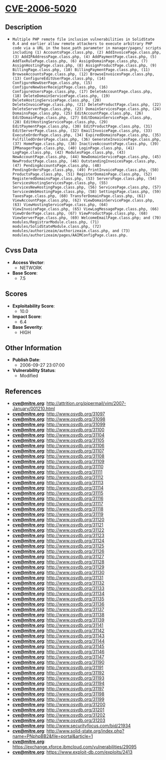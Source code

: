 
# [CVE-2006-5020](http://attrition.org/pipermail/vim/2007-January/001210.html)

## Description

- `Multiple PHP remote file inclusion vulnerabilities in SolidState 0.4 and earlier allow remote attackers to execute arbitrary PHP code via a URL in the base_path parameter in manager/pages/ scripts including (1) AccountsPage.class.php, (2) AddInvoicePage.class.php, (3) AddIPAddressPage.class.php, (4) AddPaymentPage.class.php, (5) AddTaxRulePage.class.php, (6) AssignDomainPage.class.php, (7) AssignHostingPage.class.php, (8) AssignProductPage.class.php, (9) BillingPage.class.php, (10) BillingPaymentPage.class.php, (11) BrowseAccountsPage.class.php, (12) BrowseInvoicesPage.class.php, (13) ConfigureEditUserPage.class.php, (14) ConfigureNewUserPage.class.php, (15) ConfigureNewUserReceiptPage.class.php, (16) ConfigureUsersPage.class.php, (17) DeleteAccountPage.class.php, (18) DeleteDomainServicePage.class.php, (19) DeleteHostingServicePage.class.php, (20) DeleteInvoicePage.class.php, (21) DeleteProductPage.class.php, (22) DeleteServerPage.class.php, (23) DomainServicesPage.class.php, (24) DomainsPage.class.php, (25) EditAccountPage.class.php, (26) EditDomainPage.class.php, (27) EditDomainServicePage.class.php, (28) EditHostingServicePage.class.php, (29) EditPaymentPage.class.php, (30) EditProductPage.class.php, (31) EditServerPage.class.php, (32) EmailInvoicePage.class.php, (33) ExecuteOrderPage.class.php, (34) ExpiredDomainsPage.class.php, (35) FulfilledOrdersPage.class.php, (36) GenerateInvoicesPage.class.php, (37) HomePage.class.php, (38) InactiveAccountsPage.class.php, (39) IPManagerPage.class.php, (40) LoginPage.class.php, (41) LogPage.class.php, (42) ModulesPage.class.php, (43) NewAccountPage.class.php, (44) NewDomainServicePage.class.php, (45) NewProductPage.class.php, (46) OutstandingInvoicesPage.class.php, (47) PendingAccountsPage.class.php, (48) PendingOrdersPage.class.php, (49) PrintInvoicePage.class.php, (50) ProductsPage.class.php, (51) RegisterDomainPage.class.php, (52) RegisteredDomainsPage.class.php, (53) ServersPage.class.php, (54) ServicesHostingServicesPage.class.php, (55) ServicesNewHostingPage.class.php, (56) ServicesPage.class.php, (57) ServicesWebHostingPage.class.php, (58) SettingsPage.class.php, (59) TaxesPage.class.php, (60) TransferDomainPage.class.php, (61) ViewAccountPage.class.php, (62) ViewDomainServicePage.class.php, (63) ViewHostingServicePage.class.php, (64) ViewInvoicePage.class.php, (65) ViewLogMessagePage.class.php, (66) ViewOrderPage.class.php, (67) ViewProductPage.class.php, (68) ViewServerPage.class.php, (69) WelcomeEmailPage.class.php; and (70) modules/RegistrarModule.class.php, (71) modules/SolidStateModule.class.php, (72) modules/authorizeaim/authorizeaim.class.php, and (73) modules/authorizeaim/pages/AAIMConfigPage.class.php.`

## Cvss Data

- **Access Vector**:
  - NETWORK
- **Base Score**:
  - 7.5

## Scores

- **Exploitability Score**:
  - 10.0
- **Impact Score**:
  - 6.4
- **Base Severity**:
  - HIGH

## Other Information

- **Publish Date**:
  - 2006-09-27 23:07:00
- **Vulnerability Status**:
  - Modified

## References

- **cve@mitre.org**: http://attrition.org/pipermail/vim/2007-January/001210.html
- **cve@mitre.org**: http://www.osvdb.org/31097
- **cve@mitre.org**: http://www.osvdb.org/31098
- **cve@mitre.org**: http://www.osvdb.org/31099
- **cve@mitre.org**: http://www.osvdb.org/31100
- **cve@mitre.org**: http://www.osvdb.org/31104
- **cve@mitre.org**: http://www.osvdb.org/31105
- **cve@mitre.org**: http://www.osvdb.org/31106
- **cve@mitre.org**: http://www.osvdb.org/31107
- **cve@mitre.org**: http://www.osvdb.org/31108
- **cve@mitre.org**: http://www.osvdb.org/31109
- **cve@mitre.org**: http://www.osvdb.org/31110
- **cve@mitre.org**: http://www.osvdb.org/31111
- **cve@mitre.org**: http://www.osvdb.org/31112
- **cve@mitre.org**: http://www.osvdb.org/31113
- **cve@mitre.org**: http://www.osvdb.org/31114
- **cve@mitre.org**: http://www.osvdb.org/31115
- **cve@mitre.org**: http://www.osvdb.org/31116
- **cve@mitre.org**: http://www.osvdb.org/31117
- **cve@mitre.org**: http://www.osvdb.org/31118
- **cve@mitre.org**: http://www.osvdb.org/31119
- **cve@mitre.org**: http://www.osvdb.org/31120
- **cve@mitre.org**: http://www.osvdb.org/31121
- **cve@mitre.org**: http://www.osvdb.org/31122
- **cve@mitre.org**: http://www.osvdb.org/31123
- **cve@mitre.org**: http://www.osvdb.org/31124
- **cve@mitre.org**: http://www.osvdb.org/31125
- **cve@mitre.org**: http://www.osvdb.org/31126
- **cve@mitre.org**: http://www.osvdb.org/31127
- **cve@mitre.org**: http://www.osvdb.org/31128
- **cve@mitre.org**: http://www.osvdb.org/31129
- **cve@mitre.org**: http://www.osvdb.org/31130
- **cve@mitre.org**: http://www.osvdb.org/31131
- **cve@mitre.org**: http://www.osvdb.org/31132
- **cve@mitre.org**: http://www.osvdb.org/31133
- **cve@mitre.org**: http://www.osvdb.org/31134
- **cve@mitre.org**: http://www.osvdb.org/31135
- **cve@mitre.org**: http://www.osvdb.org/31136
- **cve@mitre.org**: http://www.osvdb.org/31137
- **cve@mitre.org**: http://www.osvdb.org/31138
- **cve@mitre.org**: http://www.osvdb.org/31139
- **cve@mitre.org**: http://www.osvdb.org/31141
- **cve@mitre.org**: http://www.osvdb.org/31142
- **cve@mitre.org**: http://www.osvdb.org/31143
- **cve@mitre.org**: http://www.osvdb.org/31144
- **cve@mitre.org**: http://www.osvdb.org/31145
- **cve@mitre.org**: http://www.osvdb.org/31146
- **cve@mitre.org**: http://www.osvdb.org/31147
- **cve@mitre.org**: http://www.osvdb.org/31190
- **cve@mitre.org**: http://www.osvdb.org/31191
- **cve@mitre.org**: http://www.osvdb.org/31192
- **cve@mitre.org**: http://www.osvdb.org/31193
- **cve@mitre.org**: http://www.osvdb.org/31194
- **cve@mitre.org**: http://www.osvdb.org/31197
- **cve@mitre.org**: http://www.osvdb.org/31198
- **cve@mitre.org**: http://www.osvdb.org/31199
- **cve@mitre.org**: http://www.osvdb.org/31200
- **cve@mitre.org**: http://www.osvdb.org/31201
- **cve@mitre.org**: http://www.osvdb.org/31202
- **cve@mitre.org**: http://www.osvdb.org/31203
- **cve@mitre.org**: http://www.securityfocus.com/bid/21934
- **cve@mitre.org**: http://www.solid-state.org/index.php?name=PNphpBB2&file=portal&article=1
- **cve@mitre.org**: https://exchange.xforce.ibmcloud.com/vulnerabilities/29095
- **cve@mitre.org**: https://www.exploit-db.com/exploits/2413
